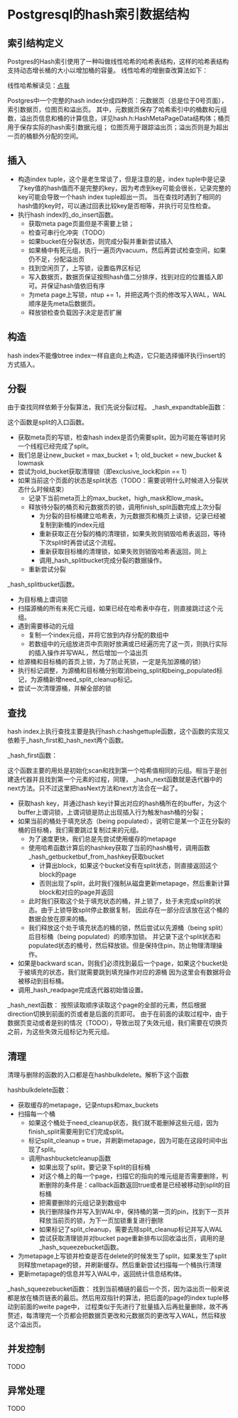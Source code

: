 # Postgresql的hash索引数据结构

## 索引结构定义

Postgres的Hash索引使用了一种叫做线性哈希的哈希表结构，这样的哈希表结构支持动态增长桶的大小以增加桶的容量。
线性哈希的增删查改算法如下：

线性哈希解读见：[点我](https://xubo123.github.io/2017/12/10/%E7%BA%BF%E6%80%A7%E5%93%88%E5%B8%8C/)

Postgres中一个完整的hash index分成四种页：元数据页（总是位于0号页面），索引数据页，位图页和溢出页。
其中，元数据页保存了哈希索引中的桶数和元组数，溢出页信息和桶的计算信息，详见hash.h:HashMetaPageData结构体；桶页用于保存实际的hash索引数据元组；
位图页用于跟踪溢出页；溢出页则是为超出一页的桶额外分配的空间。

## 插入

- 构造index tuple，这个是老生常谈了，但是注意的是，index tuple中是记录了key值的hash值而不是完整的key，因为考虑到key可能会很长，记录完整的key可能会导致一个hash index tuple超出一页。
当在查找时遇到了相同的hash值的key时，可以通过回表比较key是否相等，并执行可见性检查。
- 执行hash index的_do_insert函数。
  - 获取meta page页面但是不需要上锁；
  - 检查可串行化冲突（TODO）
  - 如果bucket在分裂状态，则完成分裂并重新尝试插入
  - 如果桶中有死元组，执行一遍页内vacuum，然后再尝试检查空间，如果仍不足，分配溢出页
  - 找到空闲页了，上写锁，设置临界区标记
  - 写入数据页，数据页保证按照hash值二分排序，找到对应的位置插入即可。并保证hash值依旧有序
  - 为meta page上写锁，ntup += 1，并把这两个页的修改写入WAL，WAL顺序是先meta后数据页。
  - 释放锁检查负载因子决定是否扩展

## 构造

hash index不能像btree index一样自底向上构造，它只能选择循环执行insert的方式插入。

## 分裂

由于查找同样依赖于分裂算法，我们先说分裂过程。
_hash_expandtable函数：

这个函数是split的入口函数。

- 获取meta页的写锁，检查hash index是否仍需要split，因为可能在等锁时另一个线程已经完成了split。
- 我们总是让new_bucket = max_bucket + 1; old_bucket = new_bucket & lowmask
- 尝试为old_bucket获取清理锁（即exclusive_lock和pin == 1）
- 如果当前这个页面的状态是split状态（TODO：需要说明什么时候进入分裂状态什么时候结束）
  - 记录下当前meta页上的max_bucket，high_mask和low_mask。
  - 释放待分裂的桶页和元数据页的锁，调用finish_split函数完成上次分裂
    - 为分裂的目标桶建立哈希表，为元数据页和桶页上读锁，记录已经被复制到新桶的index元组
    - 重新获取正在分裂的桶的清理锁，如果失败则销毁哈希表返回，等待下次split时再尝试这个流程。
    - 重新获取目标桶的清理锁，如果失败则销毁哈希表返回，同上
    - 调用_hash_splitbucket完成分裂的数据操作。
  - 重新尝试分裂
  
_hash_splitbucket函数。

- 为目标桶上谓词锁
- 扫描源桶的所有未死亡元组，如果已经在哈希表中存在，则直接跳过这个元组。
- 遇到需要移动的元组
  - 复制一个index元组，并将它放到内存分配的数组中
  - 若数组中的元组放进页中页刚好放满或已经遍历完了这一页，则执行实际的插入操作并写WAL，然后增加一个溢出页
- 给源桶和目标桶的首页上锁，为了防止死锁，一定是先加源桶的锁）
- 执行标记调整，为源桶和目标桶分别取消being_split和being_populated标记，为源桶新增need_split_cleanup标记。
- 尝试一次清理源桶，并解全部的锁

## 查找

hash index上执行查找主要是执行hash.c:hashgettuple函数，这个函数的实现又依赖于_hash_first和_hash_next两个函数。

_hash_first函数：

这个函数主要的用处是初始化scan和找到第一个哈希值相同的元组。相当于是创建迭代器并且找到第一个元素的过程，同理，
_hash_next函数就是迭代器中的next方法。只不过这里把hasNext方法和next方法合在一起了。

- 获取hash key，并通过hash key计算出对应的hash桶所在的buffer，为这个buffer上谓词锁，上谓词锁是防止出现插入行为触发hash桶的分裂；
- 如果当前的桶处于填充状态（being populated），说明它是某一个正在分裂的桶的目标桶，我们需要跳过复制过来的元组。
  - 为了速度更快，我们总是先尝试使用缓存的metapage
  - 使用哈希函数计算后的hashkey获取了当前的hash桶号，调用函数_hash_getbucketbuf_from_hashkey获取bucket
    - 计算出block，如果这个bucket没有在split状态，则直接返回这个block的page
    - 否则出现了split，此时我们强制从磁盘更新metapage，然后重新计算block和对应的page并返回
  - 此时我们获取这个处于填充状态的桶，并上锁了，处于未完成split的状态。由于上锁导致split停止数据复制，
    因此存在一部分应该放在这个桶的数据会放在原来的桶。
  - 我们释放这个处于填充状态的桶的锁，然后尝试以先源桶（being split）后目标桶（being populated）的顺序加锁。
    并记录下这个split状态和populated状态的桶号，然后释放锁。但是保持住pin，防止物理清理操作。
- 如果是backward scan，则我们必须找到最后一个page，如果这个bucket处于被填充的状态，我们就需要跳到填充操作对应的源桶
  因为这里会有数据将会被移动到目标桶。
- 调用_hash_readpage完成迭代器初始值设置。

_hash_next函数：
按照读取顺序读取这个page的全部的元素，然后根据direction切换到前面的页或者是后面的页即可。
由于在前面的读取过程中，由于数据页变动或者是别的情况（TODO），导致出现了失效元组，我们需要在切换页之前，为这些失效元组标记为死元组。

## 清理

清理与删除的函数的入口都是在hashbulkdelete。解析下这个函数

hashbulkdelete函数：

- 获取缓存的metapage，记录ntups和max_buckets
- 扫描每一个桶
  - 如果这个桶处于need_cleanup状态，我们就不能删掉这些元组，因为finish_split需要用到它们完成split。
  - 标记split_cleanup = true，并刷新metapage，因为可能在这段时间中出现了split。
  - 调用hashbucketcleanup函数
    - 如果出现了split，要记录下split的目标桶
    - 对这个桶上的每一个page，扫描它的指向的堆元组是否需要删除，判断删除的条件是：callback函数返回true或者是已经被移动到split的目标桶
    - 把需要删除的元组记录到数组中
    - 执行删除操作并写入到WAL中，保持桶的第一页的pin，找到下一页并释放当前页的锁，为下一页加锁重复进行删除
    - 如果标记了split_cleanup，需要去除split_cleanup标记并写入WAL
    - 尝试获取清理锁并对bucket page重新排布以回收溢出页，调用的是_hash_squeezebucket函数。
- 为metapage上写锁并检查是否在delete的时候发生了split，如果发生了split则释放metapage的锁，并刷新缓存。然后重新尝试扫描每一个桶执行清理
- 更新metapage的信息并写入WAL中，返回统计信息结构体。

_hash_squeezebucket函数：
找到当前桶链的最后一个页，因为溢出页一般来说都是放在桶页链表的最后。然后用双指针的算法，把后面的page的index tuple移动到前面的weite page中，
过程类似于先进行了批量插入后再批量删除，故不再赘述，每清理完一个页都会把数据页更改和元数据页的更改写入WAL，然后释放这个溢出页。

## 并发控制

TODO

## 异常处理

TODO